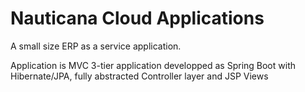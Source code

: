 # Nauticana Cloud Applications
A small size ERP as a service application. 

Application is MVC 3-tier application developped as Spring Boot with Hibernate/JPA, fully abstracted Controller layer and JSP Views
